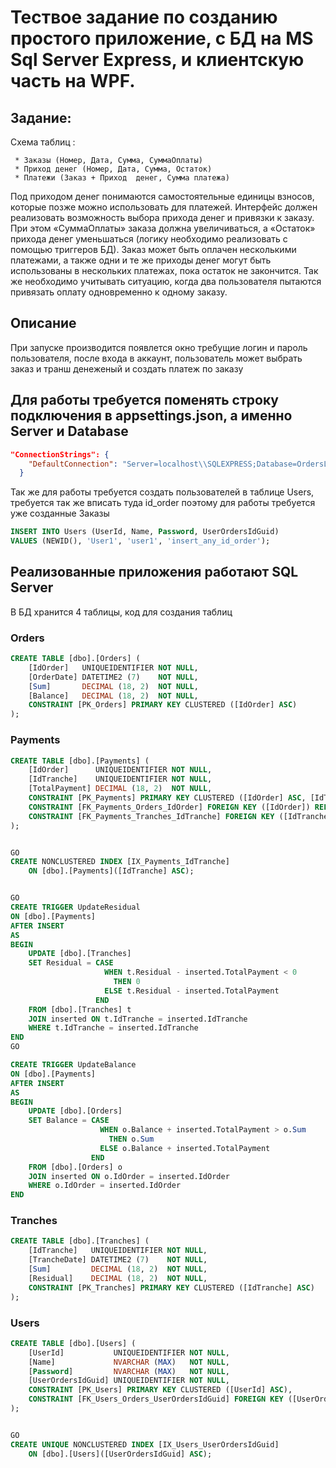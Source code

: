 # Тествое задание по созданию простого приложение, с БД на MS Sql Server Express, и клиентскую часть на WPF. 

## Задание:
Схема таблиц :

     * Заказы (Номер, Дата, Сумма, СуммаОплаты) 
     * Приход денег (Номер, Дата, Сумма, Остаток) 
     * Платежи (Заказ + Приход  денег, Сумма платежа) 
     
Под приходом денег понимаются самостоятельные единицы взносов, которые позже можно использовать для платежей. Интерфейс должен реализовать возможность выбора прихода денег и привязки к заказу. При этом «СуммаОплаты» заказа должна увеличиваться, а «Остаток» прихода денег уменьшаться (логику необходимо реализовать с помощью триггеров БД). Заказ может быть оплачен несколькими платежами, а также одни и те же приходы денег  могут быть использованы в нескольких платежах, пока остаток не закончится. Так же необходимо учитывать ситуацию, когда два пользователя пытаются привязать оплату одновременно к одному заказу.


## Описание
При запуске производится появлется окно требущие логин и пароль пользователя, после входа в аккаунт, пользователь может выбрать заказ и транш денеженый и создать платеж по заказу

## Для работы требуется поменять строку подключения в appsettings.json, а именно Server и Database
```json
"ConnectionStrings": {
    "DefaultConnection": "Server=localhost\\SQLEXPRESS;Database=OrdersLogic;Trusted_Connection=True;Encrypt=false;"
  }
```
Так же для работы требуется создать пользователей в таблице Users, требуется так же вписать туда id_order поэтому для работы требуется уже созданные Заказы
```sql
INSERT INTO Users (UserId, Name, Password, UserOrdersIdGuid)
VALUES (NEWID(), 'User1', 'user1', 'insert_any_id_order');
```

## Реализованные приложения работают SQL Server
В БД хранится 4 таблицы, код для создания таблиц

### Orders
```sql
CREATE TABLE [dbo].[Orders] (
    [IdOrder]   UNIQUEIDENTIFIER NOT NULL,
    [OrderDate] DATETIME2 (7)    NOT NULL,
    [Sum]       DECIMAL (18, 2)  NOT NULL,
    [Balance]   DECIMAL (18, 2)  NOT NULL,
    CONSTRAINT [PK_Orders] PRIMARY KEY CLUSTERED ([IdOrder] ASC)
);
```
### Payments
```sql
CREATE TABLE [dbo].[Payments] (
    [IdOrder]      UNIQUEIDENTIFIER NOT NULL,
    [IdTranche]    UNIQUEIDENTIFIER NOT NULL,
    [TotalPayment] DECIMAL (18, 2)  NOT NULL,
    CONSTRAINT [PK_Payments] PRIMARY KEY CLUSTERED ([IdOrder] ASC, [IdTranche] ASC),
    CONSTRAINT [FK_Payments_Orders_IdOrder] FOREIGN KEY ([IdOrder]) REFERENCES [dbo].[Orders] ([IdOrder]) ON DELETE CASCADE,
    CONSTRAINT [FK_Payments_Tranches_IdTranche] FOREIGN KEY ([IdTranche]) REFERENCES [dbo].[Tranches] ([IdTranche]) ON DELETE CASCADE
);


GO
CREATE NONCLUSTERED INDEX [IX_Payments_IdTranche]
    ON [dbo].[Payments]([IdTranche] ASC);


GO
CREATE TRIGGER UpdateResidual
ON [dbo].[Payments]
AFTER INSERT
AS
BEGIN
    UPDATE [dbo].[Tranches]
    SET Residual = CASE 
                     WHEN t.Residual - inserted.TotalPayment < 0 
                       THEN 0 
                     ELSE t.Residual - inserted.TotalPayment 
                   END
    FROM [dbo].[Tranches] t
    JOIN inserted ON t.IdTranche = inserted.IdTranche
    WHERE t.IdTranche = inserted.IdTranche
END
GO

CREATE TRIGGER UpdateBalance
ON [dbo].[Payments]
AFTER INSERT
AS
BEGIN
    UPDATE [dbo].[Orders]
    SET Balance = CASE 
                    WHEN o.Balance + inserted.TotalPayment > o.Sum 
                      THEN o.Sum 
                    ELSE o.Balance + inserted.TotalPayment 
                  END
    FROM [dbo].[Orders] o
    JOIN inserted ON o.IdOrder = inserted.IdOrder
    WHERE o.IdOrder = inserted.IdOrder
END
```
### Tranches
```sql
CREATE TABLE [dbo].[Tranches] (
    [IdTranche]   UNIQUEIDENTIFIER NOT NULL,
    [TrancheDate] DATETIME2 (7)    NOT NULL,
    [Sum]         DECIMAL (18, 2)  NOT NULL,
    [Residual]    DECIMAL (18, 2)  NOT NULL,
    CONSTRAINT [PK_Tranches] PRIMARY KEY CLUSTERED ([IdTranche] ASC)
);
```
### Users
```sql
CREATE TABLE [dbo].[Users] (
    [UserId]           UNIQUEIDENTIFIER NOT NULL,
    [Name]             NVARCHAR (MAX)   NOT NULL,
    [Password]         NVARCHAR (MAX)   NOT NULL,
    [UserOrdersIdGuid] UNIQUEIDENTIFIER NOT NULL,
    CONSTRAINT [PK_Users] PRIMARY KEY CLUSTERED ([UserId] ASC),
    CONSTRAINT [FK_Users_Orders_UserOrdersIdGuid] FOREIGN KEY ([UserOrdersIdGuid]) REFERENCES [dbo].[Orders] ([IdOrder]) ON DELETE CASCADE
);


GO
CREATE UNIQUE NONCLUSTERED INDEX [IX_Users_UserOrdersIdGuid]
    ON [dbo].[Users]([UserOrdersIdGuid] ASC);
```

